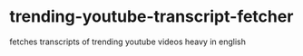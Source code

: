 # trending-youtube-transcript-fetcher
fetches transcripts of trending youtube videos heavy in english
